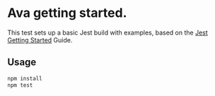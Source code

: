 # Ava getting started.

This test sets up a basic Jest build with examples, based on the [Jest Getting Started](https://facebook.github.io/jest/docs/getting-started.html) Guide.

## Usage

```bash
npm install 
npm test
```

